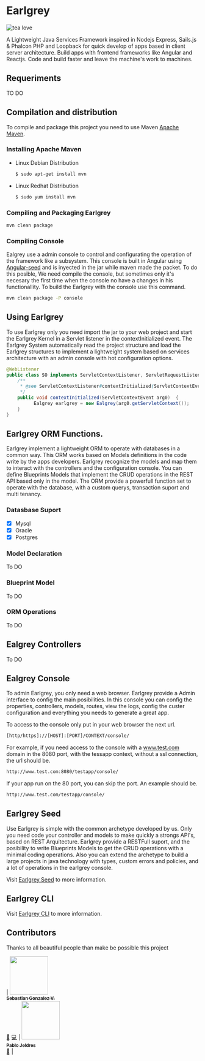 # Earlgrey
![tea love](https://raw.githubusercontent.com/acalvoa/EARLGREY/extra/resources/Earl_Grey.jpg)

A Lightweight Java Services Framework inspired in Nodejs Express, Sails.js &amp; Phalcon PHP and Loopback for quick develop of apps based in client server architecture. Build apps with frontend frameworks like Angular and Reactjs. Code and build faster and leave the machine's work to machines.

## Requeriments 

TO DO

## Compilation and distribution

To compile and package this project you need to use Maven [Apache Maven](https://maven.apache.org/).

### Installing Apache Maven

- Linux Debian Distribution
   
   ```bash
   $ sudo apt-get install mvn
   ```
- Linux Redhat Distribution
   
   ```bash
   $ sudo yum install mvn
   ```

### Compiling and Packaging Earlgrey

```bash
mvn clean package
```

### Compiling Console

Ealgrey use a admin console to control and configurating the operation of the framework like a subsystem. This console is built in Angular using [Angular-seed](https://github.com/mgechev/angular-seed) and is inyected in the jar while maven made the packet. To do this posible, We need compile the console, but sometimes only it's necesary the first time when the console no have a changes in his functionallity. To build the Earlgrey with the console use this command.

```bash
mvn clean package -P console
```

## Using Earlgrey

To use Earlgrey only you need import the jar to your web project and start the Earlgrey Kernel in a Servlet listener in the contextInitialized event. The Earlgrey System automatically read the project structure and load the Earlgrey structures to implement a lightweight system based on services architecture with an admin console with hot configuration options.

```java
@WebListener
public class SO implements ServletContextListener, ServletRequestListener {
	/**
     * @see ServletContextListener#contextInitialized(ServletContextEvent)
     */
    public void contextInitialized(ServletContextEvent arg0)  { 
    	  Ealgrey earlgrey = new Ealgrey(arg0.getServletContext());
    }
}
```
## Earlgrey ORM Functions.

Earlgrey implement a lightweight ORM to operate with databases in a common way. This ORM works based on Models definitions in the code write by the apps developers. Earlgrey recognize the models and map them to interact with the controllers and the configuration console. You can define Blueprints Models that implement the CRUD operations in the REST API based only in the model. The ORM provide a powerfull function set to operate with the database, with a custom querys, transaction suport and multi tenancy.

### Datasbase Suport

* [X] Mysql
* [X] Oracle
* [X] Postgres

### Model Declaration

To DO

### Blueprint Model

To DO

### ORM Operations

To DO

## Ealgrey Controllers

To DO

## Ealgrey Console

To admin Earlgrey, you only need a web browser. Earlgrey provide a Admin interface to config the main posibilities. In this console you can config the properties, controllers, models, routes, view the logs, config the custer configuration and everything you needs to generate a great app.

To access to the console only put in your web browser the next url.

```bash
[http/https]://[HOST]:[PORT]/CONTEXT/console/
```

For example, if you need access to the console with a www.test.com domain in the 8080 port, with the tessapp context, without a ssl connection, the url should be. 

```bash
http://www.test.com:8080/testapp/console/
```

If your app run on the 80 port, you can skip the port. An example should be.

```bash
http://www.test.com/testapp/console/
```


## Earlgrey Seed

Use Earlgrey is simple with the common archetype developed by us. Only you need code your controller and models to make quickly a strongs API's, based on REST Arquitecture. Earlgrey provide a RESTFull suport, and the posibility to write Blueprints Models to get the CRUD operations with a minimal coding operations. Also you can extend the archetype to build a large projects in java technology with types, custom errors and policies, and a lot of operations in the earlgrey console.

Visit [Earlgrey Seed](https://github.com/acalvoa/Ealgrey_seed) to more information.

## Earlgrey CLI

Visit [Earlgrey CLI](https://github.com/brutalchrist/earlgrey-cli) to more information.

## Contributors

Thanks to all beautiful people than make be possible this project

<!-- ALL-CONTRIBUTORS-LIST:START - Do not remove or modify this section -->
<!-- prettier-ignore -->
| [<img src="https://avatars3.githubusercontent.com/u/806569?s=400&v=4" width="100px;"/><br /><sub><b>Sebastian Gonzalez V.</b></sub>](https://github.com/brutalchrist)<br />[📖](https://github.com/acalvoa/EARLGREY/commits?author=brutalchrist "Documentation") [💻](https://github.com/acalvoa/EARLGREY/commits?author=brutalchrist) | [<img src="https://avatars3.githubusercontent.com/u/20507724?s=460&v=4" width="100px;"/><br /><sub><b>Pablo Jeldres</b></sub>](https://github.com/pjeldres)<br />[🐛](https://github.com/acalvoa/EARLGREY/issues?author=pjeldres "Bug reports") |
<!-- ALL-CONTRIBUTORS-LIST:END -->
